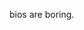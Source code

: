 
bios are boring.

<!---
Quiphster/Quiphster is a ✨ special ✨ repository because its `README.md` (this file) appears on your GitHub profile.
You can click the Preview link to take a look at your changes.
--->
